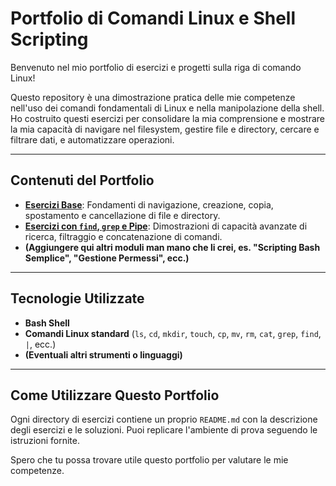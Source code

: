 # Portfolio di Comandi Linux e Shell Scripting

Benvenuto nel mio portfolio di esercizi e progetti sulla riga di comando Linux!

Questo repository è una dimostrazione pratica delle mie competenze nell'uso dei comandi fondamentali di Linux e nella 
manipolazione della shell. Ho costruito questi esercizi per consolidare la mia comprensione e mostrare la mia 
capacità di navigare nel filesystem, gestire file e directory, cercare e filtrare dati, e automatizzare operazioni.

---

## Contenuti del Portfolio

* **[Esercizi Base](esercizi_base/README.md)**: Fondamenti di navigazione, creazione, copia, spostamento e 
cancellazione di file e directory.
* **[Esercizi con `find`, `grep` e Pipe](esercizi_find_grep_pipe/README.md)**: Dimostrazioni di capacità avanzate di 
ricerca, filtraggio e concatenazione di comandi.
* **(Aggiungere qui altri moduli man mano che li crei, es. "Scripting Bash Semplice", "Gestione Permessi", ecc.)**

---

## Tecnologie Utilizzate

* **Bash Shell**
* **Comandi Linux standard** (`ls`, `cd`, `mkdir`, `touch`, `cp`, `mv`, `rm`, `cat`, `grep`, `find`, `|`, ecc.)
* **(Eventuali altri strumenti o linguaggi)**

---

## Come Utilizzare Questo Portfolio

Ogni directory di esercizi contiene un proprio `README.md` con la descrizione degli esercizi e le soluzioni. Puoi 
replicare l'ambiente di prova seguendo le istruzioni fornite.

Spero che tu possa trovare utile questo portfolio per valutare le mie competenze.
